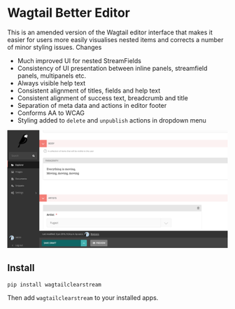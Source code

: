 Wagtail Better Editor
=====================
This is an amended version of the Wagtail editor interface that makes it easier for users more easily visualises nested items and corrects a number of minor styling issues. Changes

 - Much improved UI for nested StreamFields
 - Consistency of UI presentation between inline panels, streamfield panels, multipanels etc.
 - Always visible help text
 - Consistent alignment of titles, fields and help text
 - Consistent alignment of success text, breadcrumb and title
 - Separation of meta data and actions in editor footer
 - Conforms AA to WCAG
 - Styling added to `delete` and `unpublish` actions in dropdown menu 

![Screenshot](screenshot.png)

Install
-------

    pip install wagtailclearstream

Then add `wagtailclearstream` to your installed apps.
